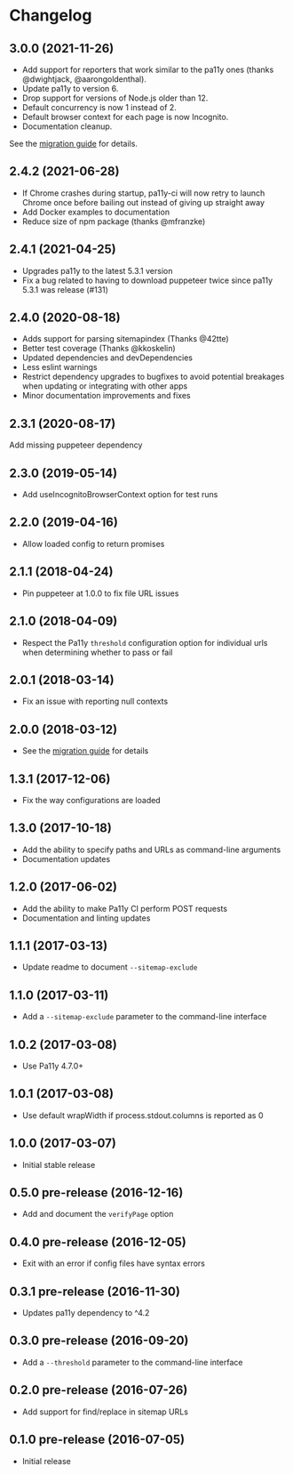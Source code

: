 # Changelog

## 3.0.0 (2021-11-26)

* Add support for reporters that work similar to the pa11y ones (thanks @dwightjack, @aarongoldenthal).
* Update pa11y to version 6.
* Drop support for versions of Node.js older than 12.
* Default concurrency is now 1 instead of 2.
* Default browser context for each page is now Incognito.
* Documentation cleanup.

See the [migration guide](https://github.com/pa11y/pa11y-ci/blob/master/MIGRATION.md#migrating-from-20-to-30) for details.

## 2.4.2 (2021-06-28)

* If Chrome crashes during startup, pa11y-ci will now retry to launch Chrome once before bailing out instead of giving up straight away
* Add Docker examples to documentation
* Reduce size of npm package (thanks @mfranzke)

## 2.4.1 (2021-04-25)

* Upgrades pa11y to the latest 5.3.1 version
* Fix a bug related to having to download puppeteer twice since pa11y 5.3.1 was release (#131)

## 2.4.0 (2020-08-18)

* Adds support for parsing sitemapindex (Thanks @42tte)
* Better test coverage (Thanks @kkoskelin)
* Updated dependencies and devDependencies
* Less eslint warnings
* Restrict dependency upgrades to bugfixes to avoid potential breakages when updating or integrating with other apps
* Minor documentation improvements and fixes

## 2.3.1 (2020-08-17)

Add missing puppeteer dependency

## 2.3.0 (2019-05-14)

* Add useIncognitoBrowserContext option for test runs

## 2.2.0 (2019-04-16)

* Allow loaded config to return promises

## 2.1.1 (2018-04-24)

* Pin puppeteer at 1.0.0 to fix file URL issues

## 2.1.0 (2018-04-09)

* Respect the Pa11y `threshold` configuration option for individual urls when determining whether to pass or fail

## 2.0.1 (2018-03-14)

* Fix an issue with reporting null contexts

## 2.0.0 (2018-03-12)

* See the [migration guide](https://github.com/pa11y/pa11y-ci/blob/master/MIGRATION.md#migrating-from-10-to-20) for details

## 1.3.1 (2017-12-06)

* Fix the way configurations are loaded

## 1.3.0 (2017-10-18)

* Add the ability to specify paths and URLs as command-line arguments
* Documentation updates

## 1.2.0 (2017-06-02)

* Add the ability to make Pa11y CI perform POST requests
* Documentation and linting updates

## 1.1.1 (2017-03-13)

* Update readme to document `--sitemap-exclude`

## 1.1.0 (2017-03-11)

* Add a `--sitemap-exclude` parameter to the command-line interface

## 1.0.2 (2017-03-08)

* Use Pa11y 4.7.0+

## 1.0.1 (2017-03-08)

* Use default wrapWidth if process.stdout.columns is reported as 0

## 1.0.0 (2017-03-07)

* Initial stable release

## 0.5.0 pre-release (2016-12-16)

* Add and document the `verifyPage` option

## 0.4.0 pre-release (2016-12-05)

* Exit with an error if config files have syntax errors

## 0.3.1 pre-release (2016-11-30)

* Updates pa11y dependency to ^4.2

## 0.3.0 pre-release (2016-09-20)

* Add a `--threshold` parameter to the command-line interface

## 0.2.0 pre-release (2016-07-26)

* Add support for find/replace in sitemap URLs

## 0.1.0 pre-release (2016-07-05)

* Initial release
